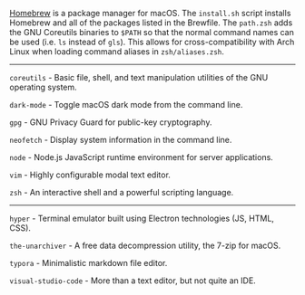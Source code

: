 [Homebrew](https://brew.sh) is a package manager for macOS. The `install.sh` script installs Homebrew and all of the packages listed in the Brewfile. The `path.zsh` adds the GNU Coreutils binaries to `$PATH` so that the normal command names can be used (i.e. `ls` instead of `gls`). This allows for cross-compatibility with Arch Linux when loading command aliases in `zsh/aliases.zsh`.

---

`coreutils` - Basic file, shell, and text manipulation utilities of the GNU operating system.

`dark-mode` - Toggle macOS dark mode from the command line.

`gpg` - GNU Privacy Guard for public-key cryptography.

`neofetch` - Display system information in the command line.

`node` - Node.js JavaScript runtime environment for server applications.

`vim` - Highly configurable modal text editor.

`zsh` - An interactive shell and a powerful scripting language.

---

`hyper` - Terminal emulator built using Electron technologies (JS, HTML, CSS).

`the-unarchiver` - A free data decompression utility, the 7-zip for macOS.

`typora` - Minimalistic markdown file editor.

`visual-studio-code` - More than a text editor, but not quite an IDE.